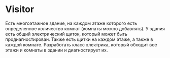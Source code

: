 # Visitor
Есть многоэтажное здание, на каждом этаже которого есть определенное количество комнат (комнаты можно добавлять). У здания есть общий электрический щиток, который может быть продиагностирован. Также есть щитки на каждом этаже, а также в каждой комнате. Разработать класс электрика, который обходит все этажи и комнаты в здании и диагностирует их.

